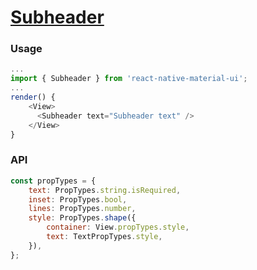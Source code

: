 # [Subheader](https://material.io/guidelines/components/subheaders.html)

### Usage

```js
...
import { Subheader } from 'react-native-material-ui';
...
render() {
    <View>
      <Subheader text="Subheader text" />
    </View>
}
```
### API
```js
const propTypes = {
    text: PropTypes.string.isRequired,
    inset: PropTypes.bool,
    lines: PropTypes.number,
    style: PropTypes.shape({
        container: View.propTypes.style,
        text: TextPropTypes.style,
    }),
};
```
